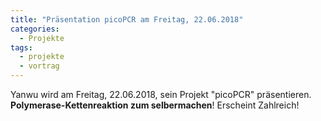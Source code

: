 ```yaml
---
title: "Präsentation picoPCR am Freitag, 22.06.2018"
categories:
  - Projekte
tags:
  - projekte
  - vortrag
---
```


Yanwu wird am Freitag, 22.06.2018, sein Projekt "picoPCR" präsentieren. **Polymerase-Kettenreaktion zum selbermachen**! Erscheint Zahlreich!
